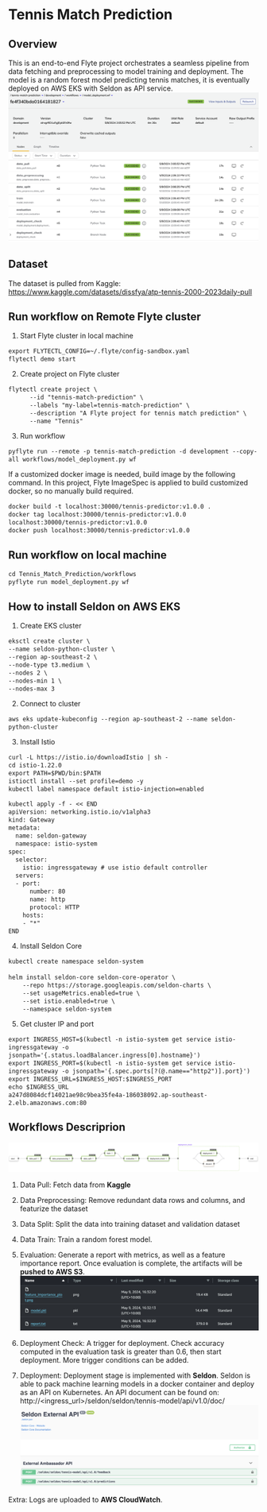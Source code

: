 # Tennis Match Prediction
## Overview
This is an end-to-end Flyte project orchestrates a seamless pipeline from data fetching and preprocessing to model training and deployment. The model is a random forest model predicting tennis matches, it is eventually deployed on AWS EKS with Seldon as API service.
![](/images/cluster.png)

## Dataset
The dataset is pulled from Kaggle: https://www.kaggle.com/datasets/dissfya/atp-tennis-2000-2023daily-pull

## Run workflow on Remote Flyte cluster

1. Start Flyte cluster in local machine
```
export FLYTECTL_CONFIG=~/.flyte/config-sandbox.yaml
flytectl demo start
```

2. Create project on Flyte cluster
```
flytectl create project \
      --id "tennis-match-prediction" \
      --labels "my-label=tennis-match-prediction" \
      --description "A Flyte project for tennis match prediction" \
      --name "Tennis"
```

3. Run workflow
```
pyflyte run --remote -p tennis-match-prediction -d development --copy-all workflows/model_deployment.py wf
```

If a customized docker image is needed, build image by the following command. In this project, Flyte ImageSpec is applied to build customized docker, so no manually build required.
```
docker build -t localhost:30000/tennis-predictor:v1.0.0 .
docker tag localhost:30000/tennis-predictor:v1.0.0 localhost:30000/tennis-predictor:v1.0.0
docker push localhost:30000/tennis-predictor:v1.0.0
```

## Run workflow on local machine
```
cd Tennis_Match_Prediction/workflows
pyflyte run model_deployment.py wf
```

## How to install Seldon on AWS EKS
1. Create EKS cluster
```
eksctl create cluster \
--name seldon-python-cluster \
--region ap-southeast-2 \
--node-type t3.medium \
--nodes 2 \
--nodes-min 1 \
--nodes-max 3
```
2. Connect to cluster
```
aws eks update-kubeconfig --region ap-southeast-2 --name seldon-python-cluster
```
3. Install Istio
```
curl -L https://istio.io/downloadIstio | sh -
cd istio-1.22.0
export PATH=$PWD/bin:$PATH
istioctl install --set profile=demo -y
kubectl label namespace default istio-injection=enabled
```
```
kubectl apply -f - << END
apiVersion: networking.istio.io/v1alpha3
kind: Gateway
metadata:
  name: seldon-gateway
  namespace: istio-system
spec:
  selector:
    istio: ingressgateway # use istio default controller
  servers:
  - port:
      number: 80
      name: http
      protocol: HTTP
    hosts:
    - "*"
END
```
4. Install Seldon Core
```
kubectl create namespace seldon-system

helm install seldon-core seldon-core-operator \
    --repo https://storage.googleapis.com/seldon-charts \
    --set usageMetrics.enabled=true \
    --set istio.enabled=true \
    --namespace seldon-system
```
5. Get cluster IP and port
```
export INGRESS_HOST=$(kubectl -n istio-system get service istio-ingressgateway -o jsonpath='{.status.loadBalancer.ingress[0].hostname}')
export INGRESS_PORT=$(kubectl -n istio-system get service istio-ingressgateway -o jsonpath='{.spec.ports[?(@.name=="http2")].port}')
export INGRESS_URL=$INGRESS_HOST:$INGRESS_PORT
echo $INGRESS_URL
a247d8084dcf14021ae98c9bea35fe4a-186038092.ap-southeast-2.elb.amazonaws.com:80
```





## Workflows Descriprion
![](/images/Workflows.png)

1. Data Pull: Fetch data from **Kaggle**

2. Data Preprocessing: Remove redundant data rows and columns, and featurize the dataset

3. Data Split: Split the data into training dataset and validation dataset

4. Data Train: Train a random forest model.

5. Evaluation: Generate a report with metrics, as well as a feature importance report. Once evaluation is complete, the artifacts will be **pushed to AWS S3**.
![](/images/files.png)

6. Deployment Check: A trigger for deployment. Check accuracy computed in the evaluation task is greater than 0.6, then start deployment. More trigger conditions can be added.

7. Deployment: Deployment stage is implemented with **Seldon**. Seldon is able to pack machine learning models in a docker container and deploy as an API on Kubernetes. An API document can be found on: http://<ingress_url>/seldon/seldon/tennis-model/api/v1.0/doc/
![](/images/api.png)

Extra: Logs are uploaded to **AWS CloudWatch**.
